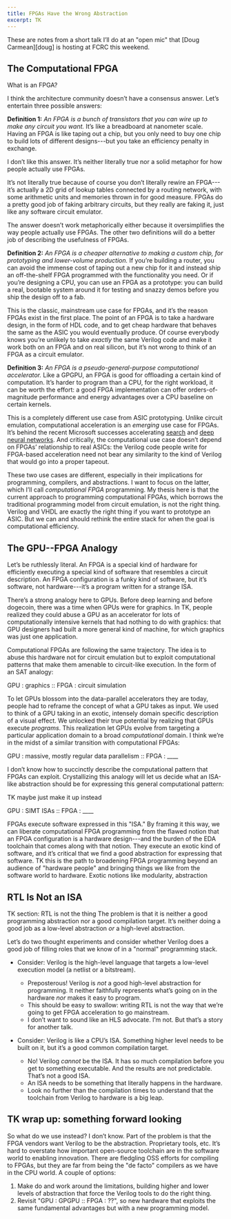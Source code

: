 ```yaml
---
title: FPGAs Have the Wrong Abstraction
excerpt: TK
---
```

<aside>
These are notes from a short talk I’ll do at an "open mic" that [Doug Carmean][doug] is hosting at FCRC this weekend.
</aside>

[doug]: https://www.microsoft.com/en-us/research/people/dcarmean/

## The Computational FPGA

What is an FPGA?

I think the architecture community doesn’t have a consensus answer.
Let’s entertain three possible answers:

**Definition 1:** *An FPGA is a bunch of transistors that you can wire up to make any circuit you want.* It’s like a breadboard at nanometer scale. Having an FPGA is like taping out a chip, but you only need to buy one chip to build lots of different designs---but you take an efficiency penalty in exchange.

I don’t like this answer.
It’s neither literally true nor a solid metaphor for how people actually use FPGAs.

It’s not literally true because of course you don’t literally rewire an FPGA---it’s actually a 2D grid of lookup tables connected by a routing network, with some arithmetic units and memories thrown in for good measure.
FPGAs do a pretty good job of faking arbitrary circuits, but they really are faking it, just like any software circuit emulator.

The answer doesn’t work metaphorically either because it oversimplifies the way people actually use FPGAs.
The other two definitions will do a better job of describing the usefulness of FPGAs.

**Definition 2:** *An FPGA is a cheaper alternative to making a custom chip, for prototyping and lower-volume production.* If you’re building a router, you can avoid the immense cost of taping out a new chip for it and instead ship an off-the-shelf FPGA programmed with the functionality you need. Or if you’re designing a CPU, you can use an FPGA as a prototype: you can build a real, bootable system around it for testing and snazzy demos before you ship the design off to a fab.

This is the classic, mainstream use case for FPGAs, and it’s the reason FPGAs exist in the first place.
The point of an FPGA is to take a hardware design, in the form of HDL code, and to get cheap hardware that behaves the same as the ASIC you would eventually produce.
Of course everybody knows you’re unlikely to take *exactly* the same Verilog code and make it work both on an FPGA and on real silicon, but it’s not wrong to think of an FPGA as a circuit emulator.

**Definition 3:** *An FPGA is a pseudo-general-purpose computational accelerator.* Like a GPGPU, an FPGA is good for offloading a certain kind of computation. It’s harder to program than a CPU, for the right workload, it can be worth the effort: a good FPGA implementation can offer orders-of-magnitude performance and energy advantages over a CPU baseline on certain kernels.

This is a completely different use case from ASIC prototyping.
Unlike circuit emulation, computational acceleration is an *emerging* use case for FPGAs.
It’s behind the recent Microsoft successes accelerating [search][catapult] and [deep neural networks][brainwave].
And critically, the computational use case doesn’t depend on FPGAs’ relationship to real ASICs:
the Verilog code people write for FPGA-based acceleration need not bear any similarity to the kind of Verilog that would go into a proper tapeout.

[catapult]: https://www.microsoft.com/en-us/research/project/project-catapult/
[brainwave]: https://www.microsoft.com/en-us/research/project/project-brainwave/

These two use cases are different, especially in their implications for programming, compilers, and abstractions.
I want to focus on the latter, which I’ll call *computational FPGA* programming.
My thesis here is that the current approach to programming computational FPGAs, which borrows the traditional programming model from circuit emulation, is not the right thing.
Verilog and VHDL are exactly the right thing if you want to prototype an ASIC.
But we can and should rethink the entire stack for when the goal is computational efficiency.

## The GPU--FPGA Analogy

Let’s be ruthlessly literal.
An FPGA is a special kind of hardware for efficiently executing a special kind of software that resembles a circuit description.
An FPGA configuration is a funky kind of software, but it’s software, not hardware---it’s a program written for a strange ISA.

There’s a strong analogy here to GPUs.
Before deep learning and before dogecoin, there was a time when GPUs were for graphics.
In TK, people realized they could abuse a GPU as an accelerator for lots of computationally intensive kernels that had nothing to do with graphics: that GPU designers had built a more general kind of machine, for which graphics was just one application.

Computational FPGAs are following the same trajectory.
The idea is to abuse this hardware not for circuit emulation but to exploit computational patterns that make them amenable to circuit-like execution.
In the form of an SAT analogy:

<p class="showcase">
GPU : graphics :: FPGA : circuit simulation
</p>

To let GPUs blossom into the data-parallel accelerators they are today, people had to reframe the concept of what a GPU takes as input.
We used to think of a GPU taking in an exotic, intensely domain specific description of a visual effect.
We unlocked their true potential by realizing that GPUs execute *programs*.
This realization let GPUs evolve from targeting a particular application domain to a broad *computational* domain.
I think we’re in the midst of a similar transition with computational FPGAs:

<p class="showcase">
GPU : massive, mostly regular data parallelism :: FPGA : ____
</p>

I don’t know how to succinctly describe the computational pattern that FPGAs can exploit.
Crystallizing this analogy will let us decide what an ISA-like abstraction should be for expressing this general computational pattern:

TK maybe just make it up instead

<p class="showcase">
GPU : SIMT ISAs :: FPGA : ____
</p>

FPGAs execute software expressed in this "ISA."
By framing it this way, we can liberate computational FPGA programming from the flawed notion that an FPGA configuration is a hardware design---and the burden of the EDA toolchain that comes along with that notion.
They execute an exotic kind of software, and it’s critical that we find a good abstraction for expressing that software.
TK this is the path to broadening FPGA programming beyond an audience of "hardware people" and bringing things we like from the software world to hardware. Exotic notions like modularity, abstraction

## RTL Is Not an ISA

TK section: RTL is not the thing
The problem is that it is neither a good programming abstraction nor a good compilation target.
It’s neither doing a good job as a low-level abstraction *or* a high-level abstraction.

Let’s do two thought experiments and consider whether Verilog does a good job of filling roles that we know of in a "normal" programming stack.

- Consider: Verilog is the high-level language that targets a low-level execution model (a netlist or a bitstream).
  - Preposterous! Verilog is *not* a good high-level abstraction for programming. It neither faithfully represents what’s going on in the hardware *nor* makes it easy to program.
  - This should be easy to swallow: writing RTL is not the way that we’re going to get FPGA acceleration to go mainstream.
  - I don’t want to sound like an HLS advocate. I’m not. But that’s a story for another talk.

- Consider: Verilog is like a CPU’s ISA. Something higher level needs to be built on it, but it’s a good common compilation target.
  - No! Verilog *cannot* be the ISA. It has so much compilation before you get to something executable. And the results are not predictable. That’s not a good ISA.
  - An ISA needs to be something that literally happens in the hardware.
  - Look no further than the compilation times to understand that the toolchain from Verilog to hardware is a big leap.

## TK wrap up: something forward looking

So what do we use instead?
I don’t know.
Part of the problem is that the FPGA vendors want Verilog to be the abstraction. Proprietary tools, etc. It’s hard to overstate how important open-source toolchain are in the software world to enabling innovation. There are fledgling OSS efforts for compiling to FPGAs, but they are far from being the "de facto" compilers as we have in the CPU world.
A couple of options:

1. Make do and work around the limitations, building higher and lower levels of abstraction that force the Verilog tools to do the right thing.
2. Revisit "GPU : GPGPU :: FPGA : ??", so new hardware that exploits the same fundamental advantages but with a new programming model.